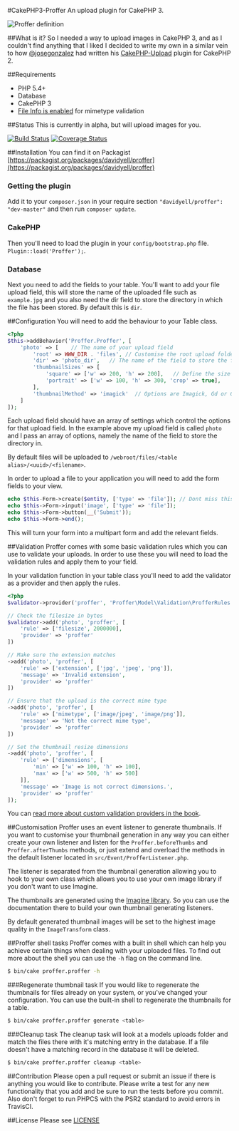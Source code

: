 #CakePHP3-Proffer
An upload plugin for CakePHP 3.

![Proffer definition](http://i.imgur.com/OaAqQ6x.png)

##What is it?
So I needed a way to upload images in CakePHP 3, and as I couldn't find anything that I liked I decided to write my own 
in a similar vein to how [@josegonzalez](https://github.com/josegonzalez) had written his 
[CakePHP-Upload](https://github.com/josegonzalez/cakephp-upload) plugin for CakePHP 2.

##Requirements
* PHP 5.4+
* Database
* CakePHP 3
* [File Info is enabled](http://php.net/manual/en/book.fileinfo.php) for mimetype validation

##Status
This is currently in alpha, but will upload images for you.

[![Build Status](https://travis-ci.org/davidyell/CakePHP3-Proffer.svg?branch=master)](https://travis-ci.org/davidyell/CakePHP3-Proffer)
[![Coverage Status](https://coveralls.io/repos/davidyell/CakePHP3-Proffer/badge.png)](https://coveralls.io/r/davidyell/CakePHP3-Proffer)

##Installation
You can find it on Packagist [https://packagist.org/packages/davidyell/proffer](https://packagist.org/packages/davidyell/proffer)

### Getting the plugin
Add it to your `composer.json` in your require section `"davidyell/proffer": "dev-master"` and then run `composer update`.

### CakePHP
Then you'll need to load the plugin in your `config/bootstrap.php` file. `Plugin::load('Proffer');`.

### Database
Next you need to add the fields to your table. You'll want to add your file upload field, this will store the name of the uploaded file such as `example.jpg` and you also need the dir field to store the directory in which the file has been stored. By default this is `dir`.

##Configuration
You will need to add the behaviour to your Table class.

```php
<?php
$this->addBehavior('Proffer.Proffer', [
	'photo' => [	// The name of your upload field
		'root' => WWW_DIR . 'files', // Customise the root upload folder here, or leave blank to use the default
		'dir' => 'photo_dir',	// The name of the field to store the folder
		'thumbnailSizes' => [
			'square' => ['w' => 200, 'h' => 200],	// Define the size and prefix of your thumbnails
			'portrait' => ['w' => 100, 'h' => 300, 'crop' => true],		// Crop will crop the image as well as resize it
		],
		'thumbnailMethod' => 'imagick'	// Options are Imagick, Gd or Gmagick
	]
]);
```

Each upload field should have an array of settings which control the options for that upload field. In the example 
above my upload field is called `photo` and I pass an array of options, namely the name of the field to store the 
directory in.

By default files will be uploaded to `/webroot/files/<table alias>/<uuid>/<filename>`.

In order to upload a file to your application you will need to add the form fields to your view.
```php
echo $this-Form->create($entity, ['type' => 'file']); // Dont miss this out or no files will upload
echo $this->Form->input('image', ['type' => 'file']);
echo $this->Form->button(__('Submit'));
echo $this->Form->end();
```
This will turn your form into a multipart form and add the relevant fields.

##Validation
Proffer comes with some basic validation rules which you can use to validate your uploads. In order to use these you 
will need to load the validation rules and apply them to your field.

In your validation function in your table class you'll need to add the validator as a provider and then apply the rules.

```php
<?php
$validator->provider('proffer', 'Proffer\Model\Validation\ProfferRules');

// Check the filesize in bytes
$validator->add('photo', 'proffer', [
	'rule' => ['filesize', 2000000],
	'provider' => 'proffer'
])

// Make sure the extension matches
->add('photo', 'proffer', [
	'rule' => ['extension', ['jpg', 'jpeg', 'png']],
	'message' => 'Invalid extension',
	'provider' => 'proffer'
])

// Ensure that the upload is the correct mime type
->add('photo', 'proffer', [
	'rule' => ['mimetype', ['image/jpeg', 'image/png']],
	'message' => 'Not the correct mime type',
	'provider' => 'proffer'
])

// Set the thumbnail resize dimensions
->add('photo', 'proffer', [
	'rule' => ['dimensions', [
		'min' => ['w' => 100, 'h' => 100],
		'max' => ['w' => 500, 'h' => 500]
	]],
	'message' => 'Image is not correct dimensions.',
	'provider' => 'proffer'
]);
```

You can [read more about custom validation providers in the book](http://book.cakephp.org/3.0/en/core-libraries/validation.html#adding-validation-providers).

##Customisation
Proffer uses an event listener to generate thumbnails. If you want to customise your thumbnail generation in any way 
you can either create your own listener and listen for the `Proffer.beforeThumbs` and `Proffer.afterThumbs` methods, or
just extend and overload the methods in the default listener located in `src/Event/ProfferListener.php`.

The listener is separated from the thumbnail generation allowing you to hook to your own class which allows you to use
your own image library if you don't want to use Imagine.

The thumbnails are generated using the [Imagine library](http://imagine.readthedocs.org/en/latest/index.html). So you can
use the documentation there to build your own thumbnail generating listeners.

By default generated thumbnail images will be set to the highest image quality in the `ImageTransform` class.

##Proffer shell tasks
Proffer comes with a built in shell which can help you achieve certain things when dealing with your uploaded files. To 
find out more about the shell you can use the `-h` flag on the command line.

```bash
$ bin/cake proffer.proffer -h
```

###Regenerate thumbnail task
If you would like to regenerate the thumbnails for files already on your system, or you've changed your configuration. You
can use the built-in shell to regenerate the thumbnails for a table.

```bash
$ bin/cake proffer.proffer generate <table>
```

###Cleanup task
The cleanup task will look at a models uploads folder and match the files there with it's matching entry in the 
database. If a file doesn't have a matching record in the database it will be deleted.

```bash
$ bin/cake proffer.proffer cleanup <table>
```

##Contribution
Please open a pull request or submit an issue if there is anything you would like to contribute. Please write a test for any new functionality that you add and be sure to run the tests before you commit. Also don't forget to run PHPCS with the PSR2 standard to avoid errors in TravisCI.

##License
Please see [LICENSE](LICENSE)
